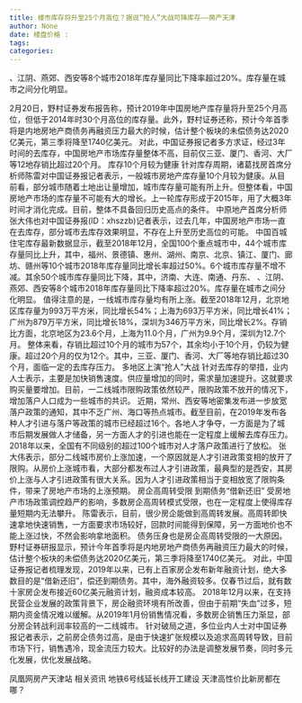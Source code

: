 ```yaml
---
title: 楼市库存将升至25个月高位？据说“抢人”大战可降库存——房产天津
author: None
date: 楼盘价格 : 
tags: 
categories: 
---
```

、江阴、燕郊、西安等8个城市2018年库存量同比下降率超过20%。库存量在城市之间分化明显。
<!-- more -->
2月20日，野村证券发布报告称，预计2019年中国房地产库存量将升至25个月高位，但低于2014年时30个月高位的库存量。此外，野村证券还称，预计今年首季将是内地房地产商债务再融资压力最大的时候，估计整个板块的未偿债务达2020亿美元，第三季将降至1740亿美元。
对此，中国证券报记者多方求证，经过3年时间的去库存，中国房地产市场库存量整体不高，目前仅三亚、厦门、香河、大厂等12地存销比超过20个月。
库存10个月较为健康
针对库存周期，诸葛找房首席分析师陈雷对中国证券报记者表示，一般城市房地产库存量10个月较为健康。从目前看，部分城市随着土地出让量增加，城市库存量可能有所上升。但整体看，中国房地产市场的库存量不可能有大的增长。上一轮库存形成于2015年，用了大概3年时间才消化完成。目前，整体不具备回归历史高点的条件。
中原地产首席分析师张大伟也对中国证券报(ID：xhszzb)记者表示，过去几年，中国房地产市场一直在去库存，部分城市去库存效果明显，不存在上升至历史高位的可能。
中国百城住宅库存最新数据显示，截至2018年12月，全国100个重点城市中，44个城市库存量同比上升，其中，福州、景德镇、惠州、湖州、南京、北京、镇江、厦门、廊坊、赣州等10个城市2018年库存量同比增长率超过50%。6个城市库存量不增不减。其余50个城市库存量同比下降，其中，济南、大连、南通、丹东、
、江阴、燕郊、西安等8个城市2018年库存量同比下降率超过20%。库存量在城市之间分化明显。
值得注意的是，一线城市库存量均有所上涨。截至2018年12月，北京地区库存量为993万平方米，同比增长54%；上海为693万平方米，同比增长41%；广州为879万平方米，同比增长18%，深圳为346万平方米，同比增长2%。存销比方面，北京地区为23.6个月，上海为11.0个月，广州为9.9个月，深圳为12.7个月。
整体来看，存销比超过10个月的城市为57个，其余均小于10个月，仍较为健康。超过20个月的仅为12个。其中，三亚、厦门、香河、大厂等地存销比超过30个月，面临一定的去库存压力。
多地区上演“抢人”大战
针对去库存的举措，业内人士表示，主要是加快销售速度。供应量增加的同时，需求量加速提升。这就要求购买量要增加。目前，一二线城市限购政策依然较严，限购政策不放开的情况下，增加落户人口成为一些城市的共识。
近期，常州、西安等地密集发布进一步放宽落户政策的通知，其中不乏广州、海口等热点城市。截至目前，在2019年发布各种人才引进与落户等政策的城市已经超过16个。各地人才争夺，一方面是为了城市后期发展做人才储备，另一方面人才的引进也能在一定程度上缓解去库存压力。2018年以来，全国有不同级别的超过100个城市对人才落户政策进行了放松。
张大伟表示，部分二线城市房价上涨加速，一个原因就是人才引进政策变相的放开了限购。从房价上涨城市看，大部分都发布过人才引进政策，最典型的是西安，其房价上涨与人才引进政策有很大关系。因为人才引进政策相当于变相放宽了限购条件，带来了房地产市场的上涨预期。
房企高周转受限 到期债务“借新还旧”
受房地产市场政策调控趋严的影响，多数房企高周转模式受限，也在一定程度上使得库存量短期内无法攀升。
陈雷表示，目前，很少房企能做到高周转发展。高周转即快速拿地快速销售，一方面要求市场较好，回款时间能得到保障，另一方面地价也不能上涨过快，不然会影响拿地面积。
债务压身也是房企高周转受限的一大原因。野村证券研报显示，预计今年首季将是内地房地产商债务再融资压力最大的时候，估计整个板块的未偿债务达2020亿美元，第三季将降至1740亿美元。
对此，中国证券报记者梳理发现，2019年以来，已有上百家房企发布新年融资计划，绝大多数目的是“借新还旧”，偿还到期债务。其中，海外融资较多。仅春节过后，就有数十家房企发布接近60亿美元融资计划，融资成本较高。
2018年12月以来，在支持民营企业发展的政策背景下，房企融资环境有所改善，但由于前期“失血”过多，短期内资金情况难以缓解。从2019年1月份销售情况看，多数房企销售压力渐显，部分房企转战利润率较高的一二线城市。
针对破局之道，多位业内人士对中国证券报记者表示，之前房企债务过高，是由于快速扩张规模以及追求高周转导致，目前市场下行，销售遇冷，现金流压力较大。比较好的办法是调整发展节奏，同时多元化发展，优化发展战略。
                        
                        
                        
                        
                                        
                    
                    
                
                    
                    
                    
                
                    
                
凤凰网房产天津站
相关资讯
地铁6号线延长线开工建设
天津高性价比新房都在哪？	
	                        
	                    
	                        
	                    
